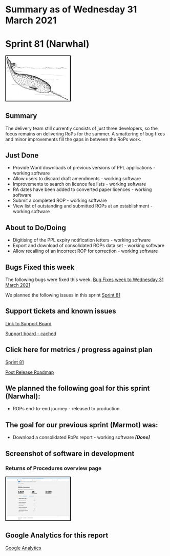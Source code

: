 # Summary as of Wednesday 31 March 2021 

# Sprint 81 (Narwhal)

<img src="graphs/narwhal.png" alt="HTML5 Icon" width="200" style="border:2px solid black">


## Summary
The delivery team still currently consists of just three developers, so the focus remains on delivering RoPs for the summer. A smattering of bug fixes and minor improvements fill the gaps in between the RoPs work.

## Just Done
* Provide Word downloads of previous versions of PPL applications - working software
* Allow users to discard draft amendments - working software
* Improvements to search on licence fee lists - working software
* RA dates have been added to converted paper licences - working software
* Submit a completed ROP - working software
* View list of outstanding and submitted ROPs at an establishment - working software

## About to Do/Doing
* Digitising of the PPL expiry notification letters - working software
* Export and download of consolidated ROPs data set - working software
* Allow recalling of an incorrect ROP for correction - working software

## Bugs Fixed this week
The following bugs were fixed this week.
[Bug Fixes week to Wednesday 31 March 2021](graphs/bugs31032021.png)

We planned the following issues in this sprint 
[Sprint 81](graphs/sprint31032021.png)

## Support tickets and known issues
[Link to Support Board](https://collaboration.homeoffice.gov.uk/jira/secure/RapidBoard.jspa?rapidView=1717&selectedIssue=ASSB-253)

[Support board - cached](graphs/supportBoard31032021.png)

## Click here for metrics / progress against plan
[Sprint 81](graphs/progress31032021.png)

[Post Release Roadmap](graphs/roadmap31032021.png)

## We planned the following goal for this sprint (Narwhal):
* ROPs end-to-end journey - released to production

## The goal for our previous sprint (Marmot) was:
* Download a consolidated RoPs report - working software ***[Done]***

## Screenshot of software in development 
### Returns of Procedures overview page
<a href="graphs/proto1_31032021.png"><img src="graphs/proto1_31032021.png" alt="HTML5 Icon" width="200" style="border:2px solid black"></a>
<br>


## Google Analytics for this report
[Google Analytics](graphs/GA31032021.png)

